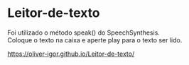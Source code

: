 # Leitor-de-texto
Foi utilizado o método speak() do SpeechSynthesis.<br/>
Coloque o texto na caixa e aperte play para o texto ser lido.

https://oliver-igor.github.io/Leitor-de-texto/
